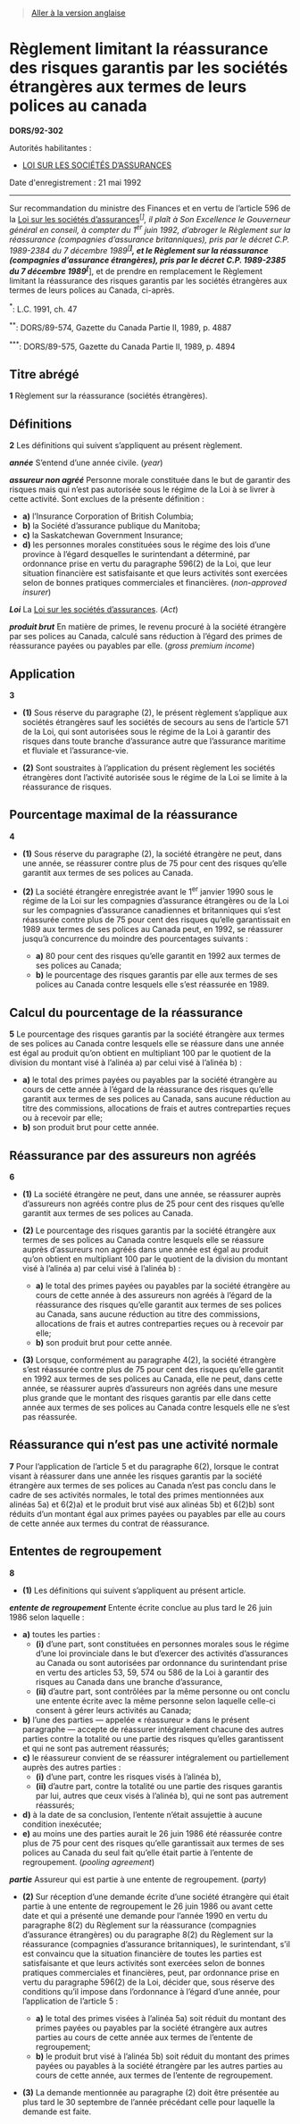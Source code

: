 > [Aller à la version anglaise](/en/Regulations/Statutory%20Orders%20and%20Regulations/92/302.md)

# Règlement limitant la réassurance des risques garantis par les sociétés étrangères aux termes de leurs polices au canada

**DORS/92-302**

Autorités habilitantes : 
- [LOI SUR LES SOCIÉTÉS D’ASSURANCES](/fr/Lois/Lois%20du%20Canada/1991/ch.%2047.md)

Date d'enregistrement : 21 mai 1992

----------

Sur recommandation du ministre des Finances et en vertu de l’article 596 de la [Loi sur les sociétés d’assurances](/fr/Lois/Lois%20du%20Canada/1991/ch.%2047.md)<sup><a href='#nbp_1f'>[*]</a></sup>, il plaît à Son Excellence le Gouverneur général en conseil, à compter du 1<sup>er</sup> juin 1992, d’abroger le Règlement sur la réassurance (compagnies d’assurance britanniques), pris par le décret C.P. 1989-2384 du 7 décembre 1989<sup><a href='#nbp_2f'>[**]</a></sup>, et le Règlement sur la réassurance (compagnies d’assurance étrangères), pris par le décret C.P. 1989-2385 du 7 décembre 1989<sup><a href='#nbp_3f'>[***]</a></sup>, et de prendre en remplacement le Règlement limitant la réassurance des risques garantis par les sociétés étrangères aux termes de leurs polices au Canada, ci-après.

<a name='nbp_1f'><sup>*</sup></a>: L.C. 1991, ch. 47<br />

<a name='nbp_2f'><sup>**</sup></a>: DORS/89-574, Gazette du Canada Partie II, 1989, p. 4887<br />

<a name='nbp_3f'><sup>***</sup></a>: DORS/89-575, Gazette du Canada Partie II, 1989, p. 4894<br />




## Titre abrégé


**1** Règlement sur la réassurance (sociétés étrangères).




## Définitions


**2** Les définitions qui suivent s’appliquent au présent règlement.

***année*** S’entend d’une année civile. (*year*)

***assureur non agréé*** Personne morale constituée dans le but de garantir des risques mais qui n’est pas autorisée sous le régime de la Loi à se livrer à cette activité. Sont exclues de la présente définition :
- **a)** l’Insurance Corporation of British Columbia;
- **b)** la Société d’assurance publique du Manitoba;
- **c)** la Saskatchewan Government Insurance;
- **d)** les personnes morales constituées sous le régime des lois d’une province à l’égard desquelles le surintendant a déterminé, par ordonnance prise en vertu du paragraphe 596(2) de la Loi, que leur situation financière est satisfaisante et que leurs activités sont exercées selon de bonnes pratiques commerciales et financières. (*non-approved insurer*)

***Loi*** La [Loi sur les sociétés d’assurances](/fr/Lois/Lois%20du%20Canada/1991/ch.%2047.md). (*Act*)

***produit brut*** En matière de primes, le revenu procuré à la société étrangère par ses polices au Canada, calculé sans réduction à l’égard des primes de réassurance payées ou payables par elle. (*gross premium income*)




## Application


**3** 

- **(1)** Sous réserve du paragraphe (2), le présent règlement s’applique aux sociétés étrangères sauf les sociétés de secours au sens de l’article 571 de la Loi, qui sont autorisées sous le régime de la Loi à garantir des risques dans toute branche d’assurance autre que l’assurance maritime et fluviale et l’assurance-vie.

- **(2)** Sont soustraites à l’application du présent règlement les sociétés étrangères dont l’activité autorisée sous le régime de la Loi se limite à la réassurance de risques.




## Pourcentage maximal de la réassurance


**4** 

- **(1)** Sous réserve du paragraphe (2), la société étrangère ne peut, dans une année, se réassurer contre plus de 75 pour cent des risques qu’elle garantit aux termes de ses polices au Canada.

- **(2)** La société étrangère enregistrée avant le 1<sup>er</sup> janvier 1990 sous le régime de la Loi sur les compagnies d’assurance étrangères ou de la Loi sur les compagnies d’assurance canadiennes et britanniques qui s’est réassurée contre plus de 75 pour cent des risques qu’elle garantissait en 1989 aux termes de ses polices au Canada peut, en 1992, se réassurer jusqu’à concurrence du moindre des pourcentages suivants :
	- **a)** 80 pour cent des risques qu’elle garantit en 1992 aux termes de ses polices au Canada;
	- **b)** le pourcentage des risques garantis par elle aux termes de ses polices au Canada contre lesquels elle s’est réassurée en 1989.




## Calcul du pourcentage de la réassurance


**5** Le pourcentage des risques garantis par la société étrangère aux termes de ses polices au Canada contre lesquels elle se réassure dans une année est égal au produit qu’on obtient en multipliant 100 par le quotient de la division du montant visé à l’alinéa a) par celui visé à l’alinéa b) :
- **a)** le total des primes payées ou payables par la société étrangère au cours de cette année à l’égard de la réassurance des risques qu’elle garantit aux termes de ses polices au Canada, sans aucune réduction au titre des commissions, allocations de frais et autres contreparties reçues ou à recevoir par elle;
- **b)** son produit brut pour cette année.




## Réassurance par des assureurs non agréés


**6** 

- **(1)** La société étrangère ne peut, dans une année, se réassurer auprès d’assureurs non agréés contre plus de 25 pour cent des risques qu’elle garantit aux termes de ses polices au Canada.

- **(2)** Le pourcentage des risques garantis par la société étrangère aux termes de ses polices au Canada contre lesquels elle se réassure auprès d’assureurs non agréés dans une année est égal au produit qu’on obtient en multipliant 100 par le quotient de la division du montant visé à l’alinéa a) par celui visé à l’alinéa b) :
	- **a)** le total des primes payées ou payables par la société étrangère au cours de cette année à des assureurs non agréés à l’égard de la réassurance des risques qu’elle garantit aux termes de ses polices au Canada, sans aucune réduction au titre des commissions, allocations de frais et autres contreparties reçues ou à recevoir par elle;
	- **b)** son produit brut pour cette année.

- **(3)** Lorsque, conformément au paragraphe 4(2), la société étrangère s’est réassurée contre plus de 75 pour cent des risques qu’elle garantit en 1992 aux termes de ses polices au Canada, elle ne peut, dans cette année, se réassurer auprès d’assureurs non agréés dans une mesure plus grande que le montant des risques garantis par elle dans cette année aux termes de ses polices au Canada contre lesquels elle ne s’est pas réassurée.




## Réassurance qui n’est pas une activité normale


**7** Pour l’application de l’article 5 et du paragraphe 6(2), lorsque le contrat visant à réassurer dans une année les risques garantis par la société étrangère aux termes de ses polices au Canada n’est pas conclu dans le cadre de ses activités normales, le total des primes mentionnées aux alinéas 5a) et 6(2)a) et le produit brut visé aux alinéas 5b) et 6(2)b) sont réduits d’un montant égal aux primes payées ou payables par elle au cours de cette année aux termes du contrat de réassurance.




## Ententes de regroupement


**8** 

- **(1)** Les définitions qui suivent s’appliquent au présent article.

***entente de regroupement*** Entente écrite conclue au plus tard le 26 juin 1986 selon laquelle :
- **a)** toutes les parties :
	- **(i)** d’une part, sont constituées en personnes morales sous le régime d’une loi provinciale dans le but d’exercer des activités d’assurances au Canada ou sont autorisées par ordonnance du surintendant prise en vertu des articles 53, 59, 574 ou 586 de la Loi à garantir des risques au Canada dans une branche d’assurance,
	- **(ii)** d’autre part, sont contrôlées par la même personne ou ont conclu une entente écrite avec la même personne selon laquelle celle-ci consent à gérer leurs activités au Canada;
- **b)** l’une des parties — appelée « réassureur » dans le présent paragraphe — accepte de réassurer intégralement chacune des autres parties contre la totalité ou une partie des risques qu’elles garantissent et qui ne sont pas autrement réassurés;
- **c)** le réassureur convient de se réassurer intégralement ou partiellement auprès des autres parties :
	- **(i)** d’une part, contre les risques visés à l’alinéa b),
	- **(ii)** d’autre part, contre la totalité ou une partie des risques garantis par lui, autres que ceux visés à l’alinéa b), qui ne sont pas autrement réassurés;
- **d)** à la date de sa conclusion, l’entente n’était assujettie à aucune condition inexécutée;
- **e)** au moins une des parties aurait le 26 juin 1986 été réassurée contre plus de 75 pour cent des risques qu’elle garantissait aux termes de ses polices au Canada du seul fait qu’elle était partie à l’entente de regroupement. (*pooling agreement*)

***partie*** Assureur qui est partie à une entente de regroupement. (*party*)

- **(2)** Sur réception d’une demande écrite d’une société étrangère qui était partie à une entente de regroupement le 26 juin 1986 ou avant cette date et qui a présenté une demande pour l’année 1990 en vertu du paragraphe 8(2) du Règlement sur la réassurance (compagnies d’assurance étrangères) ou du paragraphe 8(2) du Règlement sur la réassurance (compagnies d’assurance britanniques), le surintendant, s’il est convaincu que la situation financière de toutes les parties est satisfaisante et que leurs activités sont exercées selon de bonnes pratiques commerciales et financières, peut, par ordonnance prise en vertu du paragraphe 596(2) de la Loi, décider que, sous réserve des conditions qu’il impose dans l’ordonnance à l’égard d’une année, pour l’application de l’article 5 :
	- **a)** le total des primes visées à l’alinéa 5a) soit réduit du montant des primes payées ou payables par la société étrangère aux autres parties au cours de cette année aux termes de l’entente de regroupement;
	- **b)** le produit brut visé à l’alinéa 5b) soit réduit du montant des primes payées ou payables à la société étrangère par les autres parties au cours de cette année, aux termes de l’entente de regroupement.

- **(3)** La demande mentionnée au paragraphe (2) doit être présentée au plus tard le 30 septembre de l’année précédant celle pour laquelle la demande est faite.


